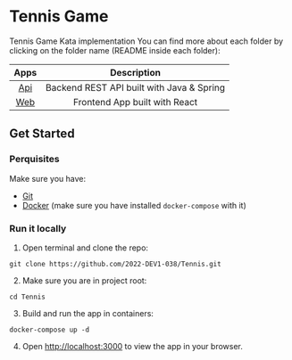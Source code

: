 # Tennis Game
Tennis Game Kata implementation
You can find more about each folder by clicking on the folder name (README inside each folder):

| **Apps**     | **Description** |
| :----------: | :-------------: |
| [Api](./api) | Backend REST API built with Java & Spring |
| [Web](./web) | Frontend App built with React |

## Get Started
### Perquisites
Make sure you have:
- [Git](https://git-scm.com/)
- [Docker](https://www.docker.com/) (make sure you have installed `docker-compose` with it)

### Run it locally
1. Open terminal and clone the repo:
```shell
git clone https://github.com/2022-DEV1-038/Tennis.git
```
2. Make sure you are in project root:
```shell
cd Tennis
```
3. Build and run the app in containers:
```shell
docker-compose up -d
```
4. Open [http://localhost:3000](http://localhost:3000) to view the app in your browser.
